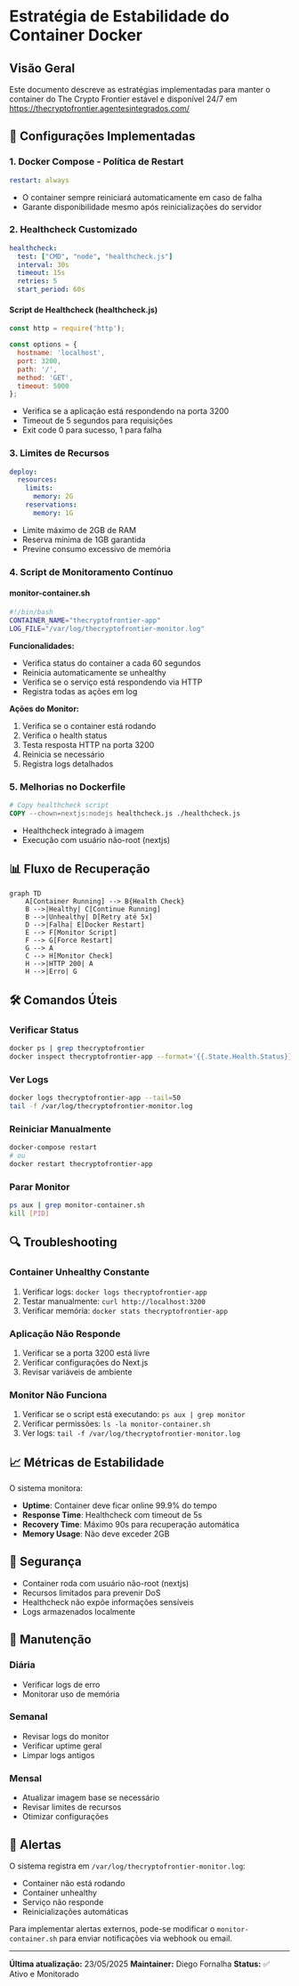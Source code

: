 # Estratégia de Estabilidade do Container Docker

## Visão Geral
Este documento descreve as estratégias implementadas para manter o container do The Crypto Frontier estável e disponível 24/7 em https://thecryptofrontier.agentesintegrados.com/

## 🚀 Configurações Implementadas

### 1. Docker Compose - Política de Restart
```yaml
restart: always
```
- O container sempre reiniciará automaticamente em caso de falha
- Garante disponibilidade mesmo após reinicializações do servidor

### 2. Healthcheck Customizado
```yaml
healthcheck:
  test: ["CMD", "node", "healthcheck.js"]
  interval: 30s
  timeout: 15s
  retries: 5
  start_period: 60s
```

#### Script de Healthcheck (healthcheck.js)
```javascript
const http = require('http');

const options = {
  hostname: 'localhost',
  port: 3200,
  path: '/',
  method: 'GET',
  timeout: 5000
};
```
- Verifica se a aplicação está respondendo na porta 3200
- Timeout de 5 segundos para requisições
- Exit code 0 para sucesso, 1 para falha

### 3. Limites de Recursos
```yaml
deploy:
  resources:
    limits:
      memory: 2G
    reservations:
      memory: 1G
```
- Limite máximo de 2GB de RAM
- Reserva mínima de 1GB garantida
- Previne consumo excessivo de memória

### 4. Script de Monitoramento Contínuo

#### monitor-container.sh
```bash
#!/bin/bash
CONTAINER_NAME="thecryptofrontier-app"
LOG_FILE="/var/log/thecryptofrontier-monitor.log"
```

**Funcionalidades:**
- Verifica status do container a cada 60 segundos
- Reinicia automaticamente se unhealthy
- Verifica se o serviço está respondendo via HTTP
- Registra todas as ações em log

**Ações do Monitor:**
1. Verifica se o container está rodando
2. Verifica o health status
3. Testa resposta HTTP na porta 3200
4. Reinicia se necessário
5. Registra logs detalhados

### 5. Melhorias no Dockerfile

```dockerfile
# Copy healthcheck script
COPY --chown=nextjs:nodejs healthcheck.js ./healthcheck.js
```
- Healthcheck integrado à imagem
- Execução com usuário não-root (nextjs)

## 📊 Fluxo de Recuperação

```mermaid
graph TD
    A[Container Running] --> B{Health Check}
    B -->|Healthy| C[Continue Running]
    B -->|Unhealthy| D[Retry até 5x]
    D -->|Falha| E[Docker Restart]
    E --> F[Monitor Script]
    F --> G[Force Restart]
    G --> A
    C --> H[Monitor Check]
    H -->|HTTP 200| A
    H -->|Erro| G
```

## 🛠️ Comandos Úteis

### Verificar Status
```bash
docker ps | grep thecryptofrontier
docker inspect thecryptofrontier-app --format='{{.State.Health.Status}}'
```

### Ver Logs
```bash
docker logs thecryptofrontier-app --tail=50
tail -f /var/log/thecryptofrontier-monitor.log
```

### Reiniciar Manualmente
```bash
docker-compose restart
# ou
docker restart thecryptofrontier-app
```

### Parar Monitor
```bash
ps aux | grep monitor-container.sh
kill [PID]
```

## 🔍 Troubleshooting

### Container Unhealthy Constante
1. Verificar logs: `docker logs thecryptofrontier-app`
2. Testar manualmente: `curl http://localhost:3200`
3. Verificar memória: `docker stats thecryptofrontier-app`

### Aplicação Não Responde
1. Verificar se a porta 3200 está livre
2. Verificar configurações do Next.js
3. Revisar variáveis de ambiente

### Monitor Não Funciona
1. Verificar se o script está executando: `ps aux | grep monitor`
2. Verificar permissões: `ls -la monitor-container.sh`
3. Ver logs: `tail -f /var/log/thecryptofrontier-monitor.log`

## 📈 Métricas de Estabilidade

O sistema monitora:
- **Uptime**: Container deve ficar online 99.9% do tempo
- **Response Time**: Healthcheck com timeout de 5s
- **Recovery Time**: Máximo 90s para recuperação automática
- **Memory Usage**: Não deve exceder 2GB

## 🔐 Segurança

- Container roda com usuário não-root (nextjs)
- Recursos limitados para prevenir DoS
- Healthcheck não expõe informações sensíveis
- Logs armazenados localmente

## 📝 Manutenção

### Diária
- Verificar logs de erro
- Monitorar uso de memória

### Semanal
- Revisar logs do monitor
- Verificar uptime geral
- Limpar logs antigos

### Mensal
- Atualizar imagem base se necessário
- Revisar limites de recursos
- Otimizar configurações

## 🚨 Alertas

O sistema registra em `/var/log/thecryptofrontier-monitor.log`:
- Container não está rodando
- Container unhealthy
- Serviço não responde
- Reinicializações automáticas

Para implementar alertas externos, pode-se modificar o `monitor-container.sh` para enviar notificações via webhook ou email.

---

**Última atualização:** 23/05/2025
**Maintainer:** Diego Fornalha
**Status:** ✅ Ativo e Monitorado